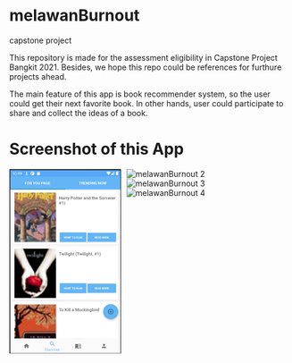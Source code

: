 # melawanBurnout
capstone project

This repository is made for the assessment eligibility in Capstone Project Bangkit 2021. Besides, we hope this repo could be references for furthure projects ahead.

The main feature of this app is book recommender system, so the user could get their next favorite book. In other hands, user could participate to share and collect the ideas of a book.

# Screenshot of this App

<img src="https://github.com/aldizzaldi/melawanBurnout/blob/master/screenshoot/readme_discover.png"
     alt="melawanBurnout 1"
     style="float: left; margin-right: 10px;"
     width="200" />
     
<img src="https://github.com/aldizzaldi/melawanBurnout/blob/master/screenshoot/logo_macapedia.png"
     alt="melawanBurnout 2"
     style="float: left; margin-right: 10px;"
     width="200" />
     
<img src="https://github.com/aldizzaldi/melawanBurnout/blob/master/screenshoot/home.png"
     alt="melawanBurnout 3"
     style="float: left; margin-right: 10px;"
     width="200" />

<img src="https://github.com/aldizzaldi/melawanBurnout/blob/master/screenshoot/library.png"
     alt="melawanBurnout 4"
     style="float: left; margin-right: 10px;"
     width="200" />
